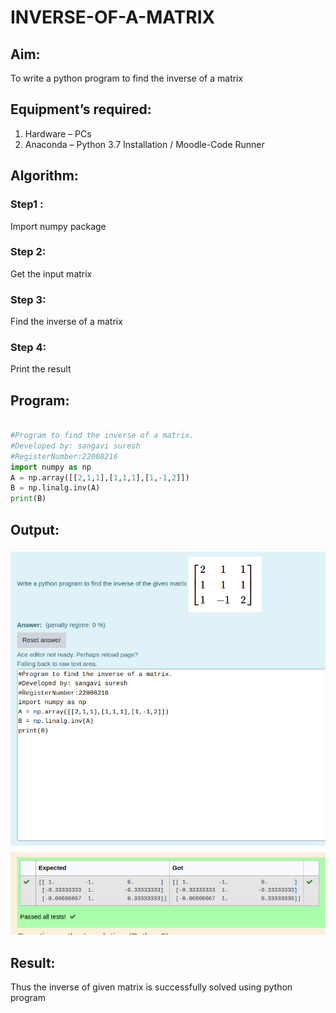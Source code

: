 # INVERSE-OF-A-MATRIX

## Aim:

To write a python program to find the inverse of a matrix

## Equipment’s required:

1. 	Hardware – PCs
2. 	Anaconda – Python 3.7 Installation / Moodle-Code Runner

## Algorithm:

### Step1 :
Import numpy package 
### Step 2: 
Get the input matrix
### Step 3:
 Find the inverse of a matrix
### Step 4: 
Print the result

## Program:
```python

#Program to find the inverse of a matrix.
#Developed by: sangavi suresh
#RegisterNumber:22008216
import numpy as np
A = np.array([[2,1,1],[1,1,1],[1,-1,2]])
B = np.linalg.inv(A)
print(B)
```

## Output:
![](./inverse.png)

## Result:

Thus the inverse of given matrix is successfully solved using python program

